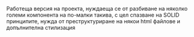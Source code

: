 Работеща версия на проекта, нуждаеща се от разбиване на няколко големи компонента на по-малки такива, с цел спазване на SOLID принципите, нужда от преструктуриране на някои html файлове и допълнителна стилизация